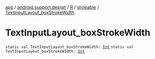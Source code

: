 [app](../../../index.md) / [android.support.design](../../index.md) / [R](../index.md) / [styleable](index.md) / [TextInputLayout_boxStrokeWidth](./-text-input-layout_box-stroke-width.md)

# TextInputLayout_boxStrokeWidth

`static val TextInputLayout_boxStrokeWidth: `[`Int`](https://kotlinlang.org/api/latest/jvm/stdlib/kotlin/-int/index.html)
`static val TextInputLayout_boxStrokeWidth: `[`Int`](https://kotlinlang.org/api/latest/jvm/stdlib/kotlin/-int/index.html)
